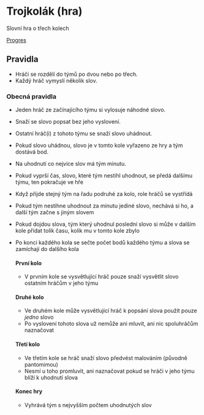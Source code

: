 # Trojkolák (hra)
Slovní hra o třech kolech

[Progres](https://trello.com/b/AclDMW5A/trojkol%C3%A1k-aplikace)

## Pravidla
* Hráči se rozdělí do týmů po dvou nebo po třech.
* Každý hráč vymyslí několik slov.

### Obecná pravidla
* Jeden hráč ze začínajícího týmu si vylosuje náhodné slovo.
* Snaží se slovo popsat bez jeho vyslovení.
* Ostatní hráč(i) z tohoto týmu se snaží slovo uhádnout.
* Pokud slovo uhádnou, slovo je v tomto kole vyřazeno ze hry a tým dostává bod.
* Na uhodnutí co nejvíce slov má tým minutu.
* Pokud vyprší čas, slovo, které tým nestihl uhodnout, se předá dalšímu týmu, ten pokračuje ve hře
* Když přijde stejný tým na řadu podruhé za kolo, role hráčů se vystřídá
* Pokud tým nestihne uhodnout za minutu jediné slovo, nechává si ho, a další tým začne s jiným slovem
* Pokud dojdou slova, tým který uhodnul poslední slovo si může v dalším kole přídat tolik času, kolik mu v tomto kole zbylo
* Po konci každého kola se sečte počet bodů každého týmu a slova se zamíchají do dalšího kola

    #### První kolo
    * V prvním kole se vysvětlující hráč pouze snaží vysvětlit slovo ostatním hráčům v jeho týmu
    #### Druhé kolo
    * Ve druhém kole může vysvětlující hráč k popsání slova použít pouze _jedno_ slovo
    * Po vyslovení tohoto slova už nemůže ani mluvit, ani nic spoluhráčům naznačovat
    #### Třetí kolo
    * Ve třetím kole se hráč snaží slovo předvést malováním (původně pantomimou)
    * Nesmí u toho promluvit, ani naznačovat pokud se hráči v jeho týmu blíží k uhodnutí slova
    #### Konec hry
    * Vyhrává tým s nejvyšším počtem uhodnutých slov
